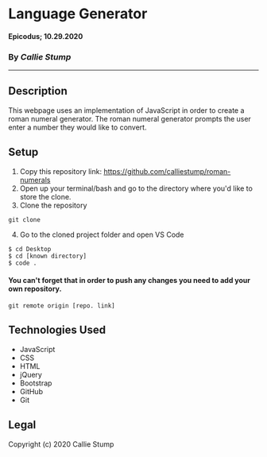 # Language Generator

#### **Epicodus; 10.29.2020**

### By _Callie Stump_
---
## **Description**
This webpage uses an implementation of JavaScript in order to create a roman numeral generator. The roman numeral generator prompts the user enter a number they would like to convert.
## **Setup**
1. Copy this repository link: https://github.com/calliestump/roman-numerals
2. Open up your terminal/bash and go to the directory where you'd like to store the clone.
3. Clone the repository
```
git clone 
```
4. Go to the cloned project folder and open VS Code
```
$ cd Desktop
$ cd [known directory]
$ code .
```
#### You can't forget that in order to push any changes you need to add your own repository.
```
git remote origin [repo. link]
```
## **Technologies Used**
* JavaScript
* CSS
* HTML
* jQuery
* Bootstrap
* GitHub
* Git

## Legal
Copyright (c) 2020 Callie Stump
